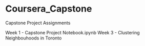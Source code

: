 # Coursera_Capstone
Capstone Project Assignments 

Week 1 - Capstone Project Notebook.ipynb
Week 3 - Clustering Neighbouhoods in Toronto
